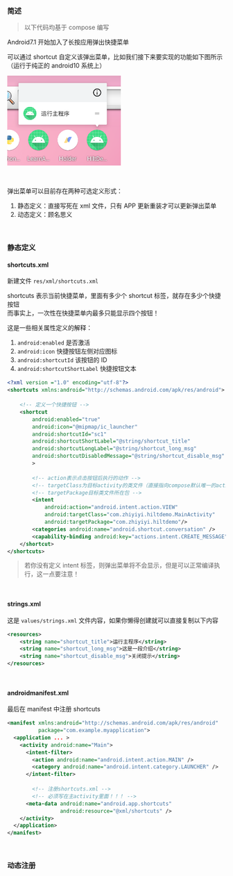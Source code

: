 ### 简述

> 以下代码均基于 compose 编写

Android7.1 开始加入了长按应用弹出快捷菜单

可以通过 shortcut 自定义该弹出菜单，比如我们接下来要实现的功能如下图所示（运行于纯正的 android10 系统上）

![](../../imgs/theme/sundry/s1shortcut/ss1.png)

<br>

弹出菜单可以目前存在两种可选定义形式：

1. 静态定义：直接写死在 xml 文件，只有 APP 更新重装才可以更新弹出菜单
2. 动态定义：顾名思义

<br>

### 静态定义

#### shortcuts.xml

新建文件 `res/xml/shortcuts.xml`

shortcuts 表示当前快捷菜单，里面有多少个 shortcut 标签，就存在多少个快捷按钮  
而事实上，一次性在快捷菜单内最多只能显示四个按钮！

这是一些相关属性定义的解释：

1. `android:enabled` 是否激活
2. `android:icon` 快捷按钮左侧对应图标
3. `android:shortcutId` 该按钮的 ID
4. `android:shortcutShortLabel` 快捷按钮文本

```xml
<?xml version ="1.0" encoding="utf-8"?>
<shortcuts xmlns:android="http://schemas.android.com/apk/res/android">

    <!-- 定义一个快捷按钮 -->
    <shortcut
        android:enabled="true"
        android:icon="@mipmap/ic_launcher"
        android:shortcutId="sc1"
        android:shortcutShortLabel="@string/shortcut_title"
        android:shortcutLongLabel="@string/shortcut_long_msg"
        android:shortcutDisabledMessage="@string/shortcut_disable_msg"
        >

        <!-- action表示点击按钮后执行的动作 -->
        <!-- targetClass为目标activity的类文件（直接指向compose默认唯一的activity） -->
        <!-- targetPackage目标类文件所在包 -->
        <intent
            android:action="android.intent.action.VIEW"
            android:targetClass="com.zhiyiyi.hiltdemo.MainActivity"
            android:targetPackage="com.zhiyiyi.hiltdemo"/>
        <categories android:name="android.shortcut.conversation" />
        <capability-binding android:key="actions.intent.CREATE_MESSAGE" />
    </shortcut>
</shortcuts>
```

> 若你没有定义 intent 标签，则弹出菜单将不会显示，但是可以正常编译执行，这一点要注意！

<br>

#### strings.xml

这是 `values/strings.xml` 文件内容，如果你懒得创建就可以直接复制以下内容

```xml
<resources>
    <string name="shortcut_title">运行主程序</string>
    <string name="shortcut_long_msg">这是一段介绍</string>
    <string name="shortcut_disable_msg">关闭提示</string>
</resources>
```

<br>

#### androidmanifest.xml

最后在 manifest 中注册 shortcuts

```xml
<manifest xmlns:android="http://schemas.android.com/apk/res/android"
          package="com.example.myapplication">
  <application ... >
    <activity android:name="Main">
      <intent-filter>
        <action android:name="android.intent.action.MAIN" />
        <category android:name="android.intent.category.LAUNCHER" />
      </intent-filter>

        <!-- 注册shortcuts.xml -->
        <!-- 必须写在主activity里面！！！ -->
      <meta-data android:name="android.app.shortcuts"
                 android:resource="@xml/shortcuts" />
    </activity>
  </application>
</manifest>
```

<br>

### 动态注册
